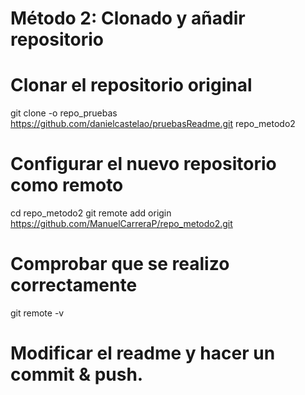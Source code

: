 # Método 2: Clonado y añadir repositorio

# Clonar el repositorio original
git clone -o repo_pruebas https://github.com/danielcastelao/pruebasReadme.git repo_metodo2

# Configurar el nuevo repositorio como remoto
cd repo_metodo2
git remote add origin https://github.com/ManuelCarreraP/repo_metodo2.git

# Comprobar que se realizo correctamente
git remote -v

# Modificar el readme y hacer un commit & push.
